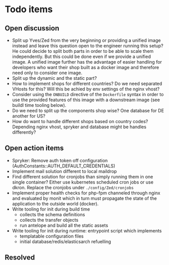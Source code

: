 
# Todo items

## Open discussion 

* Split up Yves/Zed from the very beginning or providing a unified image
  instead and leave this question open to the engineer running this setup? He
  could decide to split both parts in order to be able to scale them
  independently. But this could be done even if we provide a unified image. A
  unified image further has the advantage of easier handling for developers who
  want their shop built as a docker image and therefore need only to consider
  one image.
* Split up the dynamic and the static part? 
* How to implement shops for different countries? Do we need separated VHosts
  for this? Will this be achied by env settings of the nginx vhost? 
* Consider using the `ONBUILD` directive of the `Dockerfile` syntax in order to
  use the provided features of this image with a downstream image (see buildl
  time tooling below).
* Do we need to split up the components shop wise? One database for DE another for US? 
* How do want to handle different shops based on country codes? Depending nginx
  vhost, spryker and database might be handles differently? 


## Open action items

* Spryker: Remove auth token off configuration (AuthConstants::AUTH_DEFAULT_CREDENTIALS)
* Implement mail solution different to local maildrop
* Find different solution for cronjobs than simply running them in one single
  container? Either use kubernetes scheduled cron jobs or use dkron.
  Replace the cronjobs under `./config/Zed/cronjobs`
* Implement proper health checks for php-fpm channeled through nginx and
  evaluated by monit which in turn must propagate the state of the application
  to the outside world (docker).
* Write tooling for init during build time 
    * collects the schema definitions
    * collects the transfer objects
    * run antelope and build all the static assets
* Write tooling for init during runtime: entrypoint script which implements
    * templatable configuration files 
    * initial database/redis/elasticsarch refuelling

## Resolved
